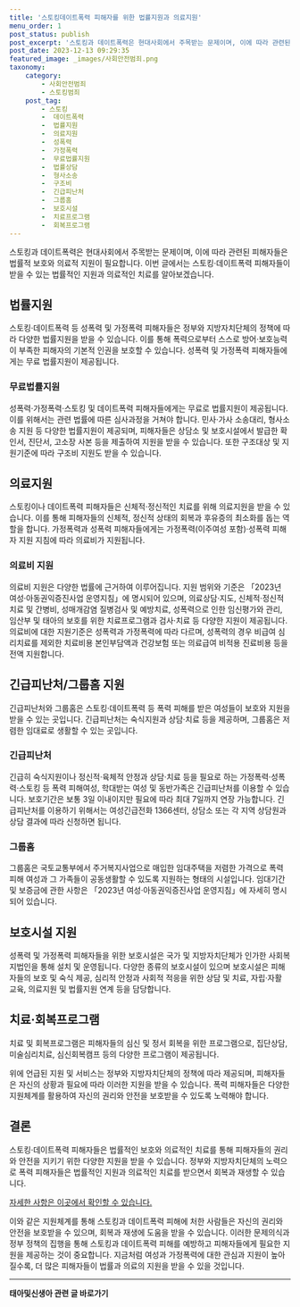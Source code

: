 ```yaml
---
title: '스토킹데이트폭력 피해자를 위한 법률지원과 의료지원'
menu_order: 1
post_status: publish
post_excerpt: '스토킹과 데이트폭력은 현대사회에서 주목받는 문제이며, 이에 따라 관련된 피해자들은 법률적 보호와 의료적 지원이 필요합니다. 이번 글에서는 스토킹 데이트폭력 피해자들이 받을 수 있는 법률적인 지원과 의료적인 치료를 알아보겠습니다.'
post_date: 2023-12-13 09:29:35
featured_image: _images/사회안전범죄.png
taxonomy:
    category:
        - 사회안전범죄
        - 스토킹범죄
    post_tag:
        - 스토킹
        -  데이트폭력
        -  법률지원
        -  의료지원
        -  성폭력
        -  가정폭력
        -  무료법률지원
        -  법률상담
        -  형사소송
        -  구조비
        -  긴급피난처
        -  그룹홈
        -  보호시설
        -  치료프로그램
        -  회복프로그램
---
```



스토킹과 데이트폭력은 현대사회에서 주목받는 문제이며, 이에 따라 관련된 피해자들은 법률적 보호와 의료적 지원이 필요합니다. 이번 글에서는 스토킹·데이트폭력 피해자들이 받을 수 있는 법률적인 지원과 의료적인 치료를 알아보겠습니다. 

## 법률지원

스토킹·데이트폭력 등 성폭력 및 가정폭력 피해자들은 정부와 지방자치단체의 정책에 따라 다양한 법률지원을 받을 수 있습니다. 이를 통해 폭력으로부터 스스로 방어·보호능력이 부족한 피해자의 기본적 인권을 보호할 수 있습니다. 성폭력 및 가정폭력 피해자들에게는 무료 법률지원이 제공됩니다. 

### 무료법률지원

성폭력·가정폭력·스토킹 및 데이트폭력 피해자들에게는 무료로 법률지원이 제공됩니다. 이를 위해서는 관련 법률에 따른 심사과정을 거쳐야 합니다. 민사·가사 소송대리, 형사소송 지원 등 다양한 법률지원이 제공되며, 피해자들은 상담소 및 보호시설에서 발급한 확인서, 진단서, 고소장 사본 등을 제출하여 지원을 받을 수 있습니다. 또한 구조대상 및 지원기준에 따라 구조비 지원도 받을 수 있습니다.

## 의료지원

스토킹이나 데이트폭력 피해자들은 신체적·정신적인 치료를 위해 의료지원을 받을 수 있습니다. 이를 통해 피해자들의 신체적, 정신적 상태의 회복과 후유증의 최소화를 돕는 역할을 합니다. 가정폭력과 성폭력 피해자들에게는 가정폭력(이주여성 포함)·성폭력 피해자 지원 지침에 따라 의료비가 지원됩니다.

### 의료비 지원

의료비 지원은 다양한 법률에 근거하여 이루어집니다. 지원 범위와 기준은 「2023년 여성·아동권익증진사업 운영지침」에 명시되어 있으며, 의료상담·지도, 신체적·정신적 치료 및 간병비, 성매개감염 질병검사 및 예방치료, 성폭력으로 인한 임신평가와 관리, 임산부 및 태아의 보호를 위한 치료프로그램과 검사·치료 등 다양한 지원이 제공됩니다. 의료비에 대한 지원기준은 성폭력과 가정폭력에 따라 다르며, 성폭력의 경우 비급여 심리치료를 제외한 치료비용 본인부담액과 건강보험 또는 의료급여 비적용 진료비용 등을 전액 지원합니다. 

## 긴급피난처/그룹홈 지원

긴급피난처와 그룹홈은 스토킹·데이트폭력 등 폭력 피해를 받은 여성들이 보호와 지원을 받을 수 있는 곳입니다. 긴급피난처는 숙식지원과 상담·치료 등을 제공하며, 그룹홈은 저렴한 임대료로 생활할 수 있는 곳입니다.

### 긴급피난처

긴급히 숙식지원이나 정신적·육체적 안정과 상담·치료 등을 필요로 하는 가정폭력·성폭력·스토킹 등 폭력 피해여성, 학대받는 여성 및 동반가족은 긴급피난처를 이용할 수 있습니다. 보호기간은 보통 3일 이내이지만 필요에 따라 최대 7일까지 연장 가능합니다. 긴급피난처를 이용하기 위해서는 여성긴급전화 1366센터, 상담소 또는 각 지역 상담원과 상담 결과에 따라 신청하면 됩니다.

### 그룹홈

그룹홈은 국토교통부에서 주거복지사업으로 매입한 임대주택을 저렴한 가격으로 폭력피해 여성과 그 가족들이 공동생활할 수 있도록 지원하는 형태의 시설입니다. 임대기간 및 보증금에 관한 사항은 「2023년 여성·아동권익증진사업 운영지침」에 자세히 명시되어 있습니다.

## 보호시설 지원

성폭력 및 가정폭력 피해자들을 위한 보호시설은 국가 및 지방자치단체가 인가한 사회복지법인을 통해 설치 및 운영됩니다. 다양한 종류의 보호시설이 있으며 보호시설은 피해자들의 보호 및 숙식 제공, 심리적 안정과 사회적 적응을 위한 상담 및 치료, 자립·자활 교육, 의료지원 및 법률지원 연계 등을 담당합니다.

## 치료·회복프로그램

치료 및 회복프로그램은 피해자들의 심신 및 정서 회복을 위한 프로그램으로, 집단상담, 미술심리치료, 심신회복캠프 등의 다양한 프로그램이 제공됩니다.

위에 언급된 지원 및 서비스는 정부와 지방자치단체의 정책에 따라 제공되며, 피해자들은 자신의 상황과 필요에 따라 이러한 지원을 받을 수 있습니다. 폭력 피해자들은 다양한 지원체계를 활용하여 자신의 권리와 안전을 보호받을 수 있도록 노력해야 합니다. 

## 결론


스토킹·데이트폭력 피해자들은 법률적인 보호와 의료적인 치료를 통해 피해자들의 권리와 안전을 지키기 위한 다양한 지원을 받을 수 있습니다. 정부와 지방자치단체의 노력으로 폭력 피해자들은 법률적인 지원과 의료적인 치료를 받으면서 회복과 재생할 수 있습니다.

[자세한 사항은 이곳에서 확인할 수 있습니다.](링크)

이와 같은 지원체계를 통해 스토킹과 데이트폭력 피해에 처한 사람들은 자신의 권리와 안전을 보호받을 수 있으며, 회복과 재생에 도움을 받을 수 있습니다. 이러한 문제의식과 정부 정책의 집행을 통해 스토킹과 데이트폭력 피해를 예방하고 피해자들에게 필요한 지원을 제공하는 것이 중요합니다. 지금처럼 여성과 가정폭력에 대한 관심과 지원이 높아질수록, 더 많은 피해자들이 법률과 의료의 지원을 받을 수 있을 것입니다.
<!-- wp:separator -->
<hr class="wp-block-separator has-alpha-channel-opacity"/>
<!-- /wp:separator -->

<!-- wp:group {"backgroundColor":"base","layout":{"type":"constrained"}} -->
<div class="wp-block-group has-base-background-color has-background"><!-- wp:paragraph {"align":"center","fontSize":"medium"} -->
<p class="has-text-align-center has-large-font-size"><strong>태아및신생아 관련 글 바로가기</strong></p>
<!-- /wp:paragraph -->


<!-- wp:latest-posts
{"categories":[{"id":1496,"count":19,"description":"","link":"https://uknowlaw.com/category/%ed%83%9c%ec%95%84%eb%b0%8f%ec%8b%a0%ec%83%9d%ec%95%84/","name":"태아및신생아","slug":"태아및신생아","taxonomy":"category","parent":0,"meta":[],"_links":{"self":[{"href":"https://uknowlaw.com/wp-json/wp/v2/categories/1496"}],"collection":[{"href":"https://uknowlaw.com/wp-json/wp/v2/categories"}],"about":[{"href":"https://uknowlaw.com/wp-json/wp/v2/taxonomies/category"}],"wp:post_type":[{"href":"https://uknowlaw.com/wp-json/wp/v2/posts?categories=1496"}],"curies":[{"name":"wp","href":"https://api.w.org/{rel}","templated":true}]}}],"postsToShow":100,"excerptLength":28,"postLayout":"grid","columns":2,"featuredImageAlign":"left","featuredImageSizeSlug":"large","fontSize":"small"} /--></div>
<!-- /wp:group -->